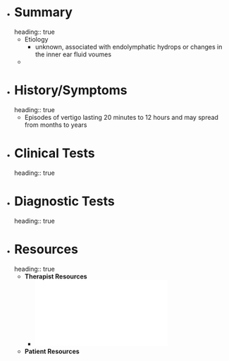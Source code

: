 - # Summary
  heading:: true
	- Etiology
		- unknown, associated with endolymphatic hydrops or changes in the inner ear fluid voumes
	-
- # History/Symptoms
  heading:: true
	- Episodes of vertigo lasting 20 minutes to 12 hours and may spread from months to years
- # Clinical Tests
  heading:: true
- # Diagnostic Tests
  heading:: true
- # Resources
  heading:: true
	- **Therapist Resources**
		- ![CPG Menieres Disease_Basura_2020.pdf](../assets/CPG_Menieres_Disease_1639699289846_0.pdf)
	- **Patient Resources**